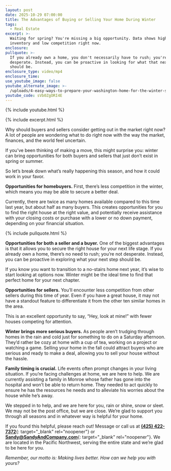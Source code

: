 ```yaml
---
layout: post
date: 2025-10-29 07:00:00
title: The Advantages of Buying or Selling Your Home During Winter
tags:
  - Real Estate
excerpt: >-
  Waiting for spring? You're missing a big opportunity. Data shows high
  inventory and low competition right now.
enclosure:
pullquote: >-
  If you already own a home, you don't necessarily have to rush; you're not
  desperate. Instead, you can be proactive in looking for what that next step
  should be.
enclosure_type: video/mp4
enclosure_time:
use_youtube_image: false
youtube_alternate_image: >-
  /uploads/4-easy-ways-to-prepare-your-washington-home-for-the-winter-season-1.jpg
youtube_code: sVb0ZgORI4E
---
```

{% include youtube.html %}

{% include excerpt.html %}

Why should buyers and sellers consider getting out in the market right now? A lot of people are wondering what to do right now with the way the market, finances, and the world feel uncertain.

If you’ve been thinking of making a move, this might surprise you: winter can bring opportunities for both buyers and sellers that just don’t exist in spring or summer.

So let’s break down what’s really happening this season, and how it could work in your favor.

**Opportunities for homebuyers.** First, there’s less competition in the winter, which means you may be able to secure a better deal.

Currently, there are twice as many homes available compared to this time last year, but about half as many buyers. This creates opportunities for you to find the right house at the right value, and potentially receive assistance with your closing costs or purchase with a lower or no down payment, depending on your financial situation.

{% include pullquote.html %}

**Opportunities for both a seller and a buyer.** One of the biggest advantages is that it allows you to secure the right house for your next life stage. If you already own a home, there’s no need to rush; you’re not desperate. Instead, you can be proactive in exploring what your next step should be.

If you know you want to transition to a no-stairs home next year, it’s wise to start looking at options now. Winter might be the ideal time to find that perfect home for your next chapter.

**Opportunities for sellers.** You’ll encounter less competition from other sellers during this time of year. Even if you have a great house, it may not have a standout feature to differentiate it from the other ten similar homes in the area.

This is an excellent opportunity to say, “Hey, look at mine!” with fewer houses competing for attention.

**Winter brings more serious buyers.** As people aren’t trudging through homes in the rain and cold just for something to do on a Saturday afternoon. They’d rather be cozy at home with a cup of tea, working on a project or watching a game. Selling your home in the fall could attract buyers who are serious and ready to make a deal, allowing you to sell your house without the hassle.

**Family timing is crucial.** Life events often prompt changes in your living situation. If you’re facing challenges at home, we are here to help. We are currently assisting a family in Monroe whose father has gone into the hospital and won’t be able to return home. They needed to act quickly to ensure he has the resources he needs and to alleviate his worries about the house while he’s away.

We stepped in to help, and we are here for you, rain or shine, snow or sleet. We may not be the post office, but we are close. We’re glad to support you through all seasons and in whatever way is helpful for your home.

If you found this helpful, please reach out! Message or call us at [**(425) 422-7372**](tel:4254227372){: target="_blank" rel="noopener"} or [**Sandy@SandyAndCompany.com**](mailto:Sandy@SandyAndCompany.com){: target="_blank" rel="noopener"}. We are located in the Pacific Northwest, serving the entire state and we’re glad to be here for you.

*Remember, our motto is: Making lives better. How can we help you with yours?*